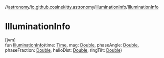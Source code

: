 //[astronomy](../../../index.md)/[io.github.cosinekitty.astronomy](../index.md)/[IlluminationInfo](index.md)/[IlluminationInfo](-illumination-info.md)

# IlluminationInfo

[jvm]\
fun [IlluminationInfo](-illumination-info.md)(time: [Time](../-time/index.md), mag: [Double](https://kotlinlang.org/api/latest/jvm/stdlib/kotlin/-double/index.html), phaseAngle: [Double](https://kotlinlang.org/api/latest/jvm/stdlib/kotlin/-double/index.html), phaseFraction: [Double](https://kotlinlang.org/api/latest/jvm/stdlib/kotlin/-double/index.html), helioDist: [Double](https://kotlinlang.org/api/latest/jvm/stdlib/kotlin/-double/index.html), ringTilt: [Double](https://kotlinlang.org/api/latest/jvm/stdlib/kotlin/-double/index.html))
